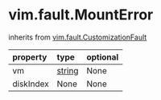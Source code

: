 vim.fault.MountError
====================
inherits from [vim.fault.CustomizationFault](docs/vim.fault.CustomizationFault.md)

| property | type | optional |
|:---------|:-----|:---------|
| vm | [string](string.md "string") | None |
| diskIndex | None | None |
